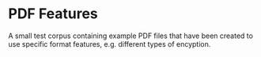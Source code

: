PDF Features
============

A small test corpus containing example PDF files that have been created to use specific format features, e.g. different types of encyption.
